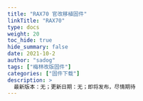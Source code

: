 ```yaml
---
title: "RAX70 官改移植固件"
linkTitle: "RAX70"
type: docs
weight: 20
toc_hide: true
hide_summary: false
date: 2021-10-2
author: "sadog"
tags: ["梅林改版固件"]
categories: ["固件下载"]
description: >
  最新版本：无；更新日期：无；即将发布，尽情期待
---
```



